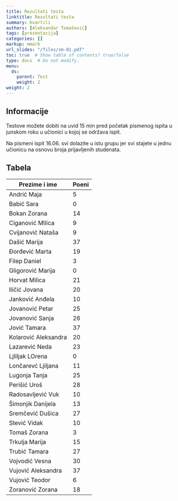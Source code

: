 ```yaml
---
title: Rezultati testa
linktitle: Rezultati testa
summary: Kvartili
authors: [Aleksandar Tomašević]
tags: [prezentacija]
categories: []
markup: mmark
url_slides: "/files/sm-01.pdf"
toc: true  # Show table of contents? true/false
type: docs  # Do not modify.
menu:
  ds:
    parent: Test
    weight: 2
weight: 2
---
```

## Informacije

Testove možete dobiti na uvid 15 min pred početak pismenog ispita u junskom roku u učionici u kojoj se održava ispit.

Na pismeni ispit 16.06. svi dolazite u istu grupu jer svi stajete u jednu učionicu na osnovu broja prijavljenih studenata.


## Tabela

| Prezime i ime        	| Poeni 	|
|----------------------	|-------	|
| Andrić Maja          	| 5     	|
| Babić Sara           	| 0     	|
| Bokan Zorana         	| 14    	|
| Ciganović MIlica     	| 9     	|
| Cvijanović Nataša    	| 9     	|
| Dašić Marija         	| 37    	|
| Đorđević Marta       	| 19    	|
| Filep Daniel         	| 3     	|
| Gligorović Marija    	| 0     	|
| Horvat Milica        	| 21    	|
| Iličić Jovana        	| 20    	|
| Janković Anđela      	| 10    	|
| Jovanović Petar      	| 25    	|
| Jovanović Sanja      	| 26    	|
| Jović Tamara         	| 37    	|
| Kolarović Aleksandra 	| 20    	|
| Lazarević Neda       	| 23    	|
| Ljliljak LOrena      	| 0     	|
| Lončarevć Ljiljana   	| 11    	|
| Lugonja Tanja        	| 25    	|
| Perišić Uroš         	| 28    	|
| Radosavljević Vuk    	| 10    	|
| Šimonjik Danijela    	| 13    	|
| Sremčević Dušica     	| 27    	|
| Stević Vidak         	| 10    	|
| Tomaš Zorana         	| 3     	|
| Trkulja Marija       	| 15    	|
| Trubić Tamara        	| 27    	|
| Vojvodić Vesna       	| 30    	|
| Vujović Aleksandra   	| 37    	|
| Vujović Teodor       	| 6     	|
| Zoranović Zorana     	| 18    	|